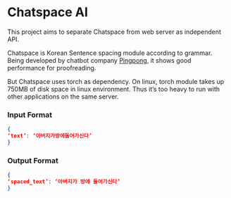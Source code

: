 # Chatspace AI
This project aims to separate Chatspace from web server as independent API.

Chatspace is Korean Sentence spacing module according to grammar. Being developed by chatbot company [Pingpong](https://github.com/pingpong-ai/chatspace), it shows good performance for proofreading. 

But Chatspace uses torch as dependency. On linux, torch module takes up 750MB of disk space in linux environment. Thus it’s too heavy to run with other applications on the same server. 

### Input Format
```json
{
‘text’: ‘아버지가방에들어가신다’
}
```

### Output Format
```json
{
‘spaced_text’: ‘아버지가 방에 들어가신다’
}
```